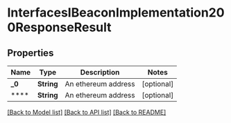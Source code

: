 # InterfacesIBeaconImplementation200ResponseResult

## Properties
Name | Type | Description | Notes
------------ | ------------- | ------------- | -------------
**_0** | **String** | An ethereum address | [optional] 
**** | **String** | An ethereum address | [optional] 

[[Back to Model list]](../README.md#documentation-for-models) [[Back to API list]](../README.md#documentation-for-api-endpoints) [[Back to README]](../README.md)


